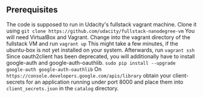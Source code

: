 ## Prerequisites
The code is supposed to run in Udacity's fullstack vagrant machine. Clone it using
```git clone https://github.com/udacity/fullstack-nanodegree-vm```
You will need VirtualBox and Vagrant. Change into the vagrant directory of the fullstack VM and run
```vagrant up```
This might take a few minutes, if the ubuntu-box is not yet installed on your system. Afterwards, run
```vagrant ssh```
Since oauth2client has been deprecated, you will additionally have to install google-auth and google-auth-oauthlib.
```sudo pip install --upgrade google-auth google-auth-oauthlib```
On
```https://console.developers.google.com/apis/library```
obtain your client-secrets for an application running under port 8000 and place them into
```client_secrets.json```
in the ```catalog``` directory.
